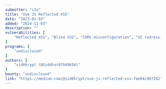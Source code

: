 ```yaml
---
submitter: "c2a"
title: "Vue JS Reflected XSS"
date: "2023-01-03"
added: "2024-11-03"
description: ""
vulnerabilities: [
    "Reflected XSS", "Blind XSS", "CORS misconfiguration", "UI redressing"
]
programs: [
    "undisclosed"
]
authors: [
    "sid0krypt (@Siddhar07949650)"
]
bounty: "undisclosed"
link: "https://medium.com/@sid0krypt/vue-js-reflected-xss-fae04c9872d2"
---
```




